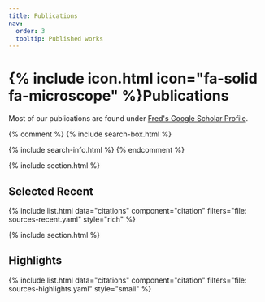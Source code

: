 ```yaml
---
title: Publications
nav:
  order: 3
  tooltip: Published works
---
```


# {% include icon.html icon="fa-solid fa-microscope" %}Publications

Most of our publications are found under 
[Fred's Google Scholar Profile](https://scholar.google.de/citations?hl=en&user=lO62bt0AAAAJ&view_op=list_works&sortby=pubdate).

{% comment %}
{% include search-box.html %}

{% include search-info.html %}
{% endcomment %}

{% include section.html %}

## Selected Recent

{% include list.html data="citations" component="citation" filters="file: sources-recent.yaml" style="rich" %}

{% include section.html %}

## Highlights

{% include list.html data="citations" component="citation" filters="file: sources-highlights.yaml" style="small" %}

